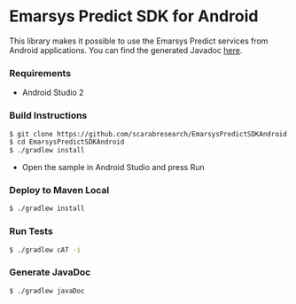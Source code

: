 # Emarsys Predict SDK for Android

This library makes it possible to use the Emarsys Predict services from Android applications. You can find the
generated Javadoc [here](https://scarabresearch.github.io/EmarsysPredictSDKAndroid/).

### Requirements
- Android Studio 2

### Build Instructions
```sh
$ git clone https://github.com/scarabresearch/EmarsysPredictSDKAndroid
$ cd EmarsysPredictSDKAndroid
$ ./gradlew install
```

* Open the sample in Android Studio and press Run

### Deploy to Maven Local
```sh
$ ./gradlew install
```

### Run Tests
```sh
$ ./gradlew cAT -i
```

### Generate JavaDoc
```sh
$ ./gradlew javaDoc
```

